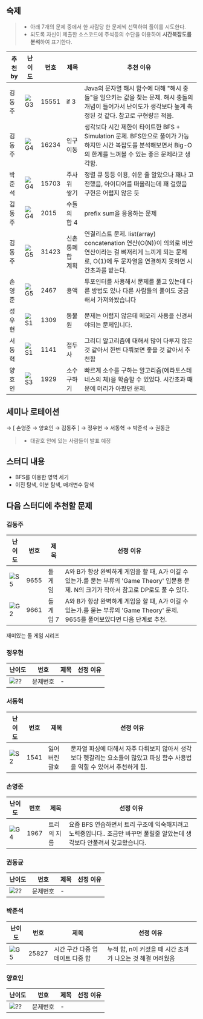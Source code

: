 <!-- 문제 템플릿

| 난이도 | 번호     | 제목 | 선정 이유 |
| ------ | -------- | ---- | --------- |
| ![??]  | 문제번호 | -    |           |

-->

## 숙제

> -   아래 7개의 문제 중에서 한 사람당 한 문제씩 선택하여 풀이를 시도한다.
> -   되도록 자신이 제출한 소스코드에 주석등의 수단을 이용하여 **시간복잡도를 분석**하여 표기한다.

| 추천 by | 난이도 | 번호  | 제목             | 추천 이유                                                                                                                                                            |
| ------- | ------ | ----- | ---------------- | -------------------------------------------------------------------------------------------------------------------------------------------------------------------- |
| 김동주  | ![G3]  | 15551 | if 3             | Java의 문자열 해시 함수에 대해 "해시 충돌"을 일으키는 값을 찾는 문제. 해시 충돌의 개념이 들어가서 난이도가 생각보다 높게 측정된 것 같다. 참고로 구현량은 적음.       |
| 김동주  | ![G4]  | 16234 | 인구 이동        | 생각보다 시간 제한이 타이트한 BFS + Simulation 문제. BFS만으로 풀이가 가능하지만 시간 복잡도를 분석해보면서 Big-O의 한계를 느껴볼 수 있는 좋은 문제라고 생각함.      |
| 박준석  | ![G4]  | 15703 | 주사위 쌓기      | 정렬 큐 등등 이용, 쉬운 줄 알았으나 꽤나 고전했음, 아이디어를 떠올리는데 꽤 걸렸음 구현은 어렵지 않은 듯                                                             |
| 김동주  | ![G4]  | 2015  | 수들의 합 4      | prefix sum을 응용하는 문제                                                                                                                                           |
| 김동주  | ![G5]  | 31423 | 신촌 통폐합 계획 | 연결리스트 문제. list(array) concatenation 연산(O(N))이 의외로 비싼 연산이라는 걸 뼈저리게 느끼게 되는 문제로, O(1)에 두 문자열을 연결하지 못하면 시간초과를 받는다. |
| 손영준  | ![G5]  | 2467  | 용액             | 투포인터를 사용해서 문제를 풀고 있는데 다른 방법도 있나 다른 사람들의 풀이도 궁금해서 가져와봤습니다                                                                 |
| 정우현  | ![S1]  | 1309  | 동물원           | 문제는 어렵지 않은데 메모리 사용을 신경써야되는 문제입니다.                                                                                                          |
| 서동혁  | ![S1]  | 1141  | 접두사           | 그리디 알고리즘에 대해서 많이 다루지 않은 것 같아서 한번 다뤄보면 좋을 것 같아서 추천함                                                                              |
| 양효인  | ![S3]  | 1929  | 소수 구하기      | 빠르게 소수를 구하는 알고리즘(에라토스테네스의 체)을 학습할 수 있었다. 시간초과 때문에 머리가 아팠던 문제.                                                           |

## 세미나 로테이션

→ [ 손영준 → 양효인 → 김동주 ] → 정우현 → 서동혁 → 박준석 → 권동균

> -   대괄호 안에 있는 사람들이 발표 예정

## 스터디 내용

-   BFS를 이용한 영역 세기
-   이진 탐색, 이분 탐색, 매개변수 탐색

## 다음 스터디에 추천할 문제

### 김동주

| 난이도 | 번호 | 제목      | 선정 이유                                                                                                                                    |
| ------ | ---- | --------- | -------------------------------------------------------------------------------------------------------------------------------------------- |
| ![S5]  | 9655 | 돌 게임   | A와 B가 항상 완벽하게 게임을 할 때, A가 이길 수 있는가.를 묻는 부류의 'Game Theory' 입문용 문제. N의 크기가 작아서 참고로 DP로도 풀 수 있다. |
| ![G2]  | 9661 | 돌 게임 7 | A와 B가 항상 완벽하게 게임을 할 때, A가 이길 수 있는가.를 묻는 부류의 'Game Theory' 문제. 9655를 풀어보았다면 다음 단계로 추천.              |

재미있는 돌 게임 시리즈

### 정우현

| 난이도 | 번호     | 제목 | 선정 이유 |
| ------ | -------- | ---- | --------- |
| ![??]  | 문제번호 | -    |           |

### 서동혁

| 난이도 | 번호     | 제목 | 선정 이유 |
| ------ | -------- | ---- | --------- |
| ![S2]  | 1541 | 잃어버린 괄호    | 문자열 파싱에 대해서 자주 다뤄보지 않아서 생각보다 헷갈리는 요소들이 많았고 파싱 함수 사용법을 익힐 수 있어서 추천하게 됨. |

### 손영준

| 난이도 | 번호     | 제목 | 선정 이유 |
| ------ | -------- | ---- | --------- |
| ![G4]  | 1967 | 트리의 지름  | 요즘 BFS 연습하면서 트리 구조에 익숙해지려고 노력중입니다.. 조금만 바꾸면 풀릴줄 알았는데 생각보다 안풀려서 갖고왔습니다.   |

### 권동균

| 난이도 | 번호     | 제목 | 선정 이유 |
| ------ | -------- | ---- | --------- |
| ![??]  | 문제번호 | -    |           |

### 박준석

| 난이도 | 번호     | 제목 | 선정 이유 |
| ------ | -------- | ---- | --------- |
| ![G5]  | 25827 | 시간 구간 다중 업데이트 다중 합 | 누적 합, n이 커졌을 때 시간 초과가 나오는 것 해결 어려웠음 |

### 양효인

| 난이도 | 번호     | 제목 | 선정 이유 |
| ------ | -------- | ---- | --------- |
| ![??]  | 문제번호 | -    |           |

<!-- solved.ac 문제 난이도 별 태그 이미지 -->

[P1]: https://d2gd6pc034wcta.cloudfront.net/tier/20.svg
[P2]: https://d2gd6pc034wcta.cloudfront.net/tier/19.svg
[P3]: https://d2gd6pc034wcta.cloudfront.net/tier/18.svg
[P4]: https://d2gd6pc034wcta.cloudfront.net/tier/17.svg
[P5]: https://d2gd6pc034wcta.cloudfront.net/tier/16.svg
[G1]: https://d2gd6pc034wcta.cloudfront.net/tier/15.svg
[G2]: https://d2gd6pc034wcta.cloudfront.net/tier/14.svg
[G3]: https://d2gd6pc034wcta.cloudfront.net/tier/13.svg
[G4]: https://d2gd6pc034wcta.cloudfront.net/tier/12.svg
[G5]: https://d2gd6pc034wcta.cloudfront.net/tier/11.svg
[S1]: https://d2gd6pc034wcta.cloudfront.net/tier/10.svg
[S2]: https://d2gd6pc034wcta.cloudfront.net/tier/9.svg
[S3]: https://d2gd6pc034wcta.cloudfront.net/tier/8.svg
[S4]: https://d2gd6pc034wcta.cloudfront.net/tier/7.svg
[S5]: https://d2gd6pc034wcta.cloudfront.net/tier/6.svg
[??]: https://d2gd6pc034wcta.cloudfront.net/tier/0.svg
